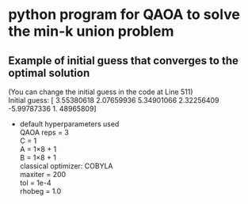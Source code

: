# python program for QAOA to solve the min-k union problem

## Example of initial guess that converges to the optimal solution   
(You can change the initial guess in the code at Line 511)   
Initial guess: [ 3.55380618  2.07659936  5.34901066  2.32256409 -5.99787336  1.
48965809]   
- default hyperparameters used   
QAOA reps = 3   
C = 1   
A = 1$\times$8 + 1   
B = 1$\times$8 + 1   
classical optimizer: COBYLA   
maxiter = 200   
tol = 1e-4   
rhobeg = 1.0   
